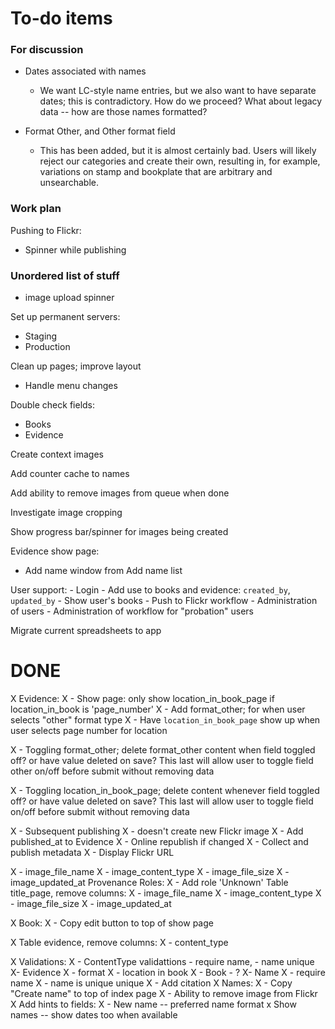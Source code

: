 # To-do items

### For discussion

- Dates associated with names
    + We want LC-style name entries, but we also want to have separate dates;
      this is contradictory. How do we proceed? What about legacy data -- how
      are those names formatted?

- Format Other, and Other format field
    + This has been added, but it is almost certainly bad. Users will likely
      reject our categories and create their own, resulting in, for example,
      variations on stamp and bookplate that are arbitrary and unsearchable.

### Work plan

Pushing to Flickr:
 - Spinner while publishing

### Unordered list of stuff

- image upload spinner

Set up permanent servers:
- Staging
- Production

Clean up pages; improve layout
  - Handle menu changes

Double check fields:

- Books
- Evidence

Create context images

Add counter cache to names

Add ability to remove images from queue when done

Investigate image cropping

Show progress bar/spinner for images being created

Evidence show page:

- Add name window from Add name list

User support:
    - Login
    - Add use to books and evidence: `created_by`, `updated_by`
    - Show user's books
    - Push to Flickr workflow
    - Administration of users
    - Administration of workflow for "probation" users

Migrate current spreadsheets to app

# DONE

X Evidence:
X - Show page: only show location_in_book_page if location_in_book is 'page_number'
X - Add format_other; for when user selects "other" format type
X - Have `location_in_book_page` show up when user selects page number for
location

X - Toggling format_other; delete format_other content when field toggled off? or have value deleted on save? This last will allow user to toggle field other on/off before submit without removing data

X - Toggling location_in_book_page; delete content whenever field toggled off? or have value deleted on save? This last will allow user to toggle field on/off before submit without removing data

 X - Subsequent publishing
 X - doesn't create new Flickr image
 X  - Add published_at to Evidence
 X - Online republish if changed
 X - Collect and publish metadata
 X - Display Flickr URL

X - image_file_name
X - image_content_type
X - image_file_size
X - image_updated_at
Provenance Roles:
X - Add role 'Unknown'
Table title_page, remove columns:
X - image_file_name
X - image_content_type
X - image_file_size
X - image_updated_at

X Book:
X - Copy edit button to top of show page

X Table evidence, remove columns:
X - content_type

X Validations:
X - ContentType validattions - require name, - name unique
X- Evidence
X  - format
X  - location in book
X - Book - ?
X- Name
X  - require name
X  - name is unique unique
X - Add citation
X Names:
X - Copy "Create name" to top of index page
X - Ability to remove image from Flickr
X Add hints to fields:
X - New name -- preferred name format
x Show names -- show dates too when available